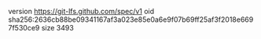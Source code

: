version https://git-lfs.github.com/spec/v1
oid sha256:2636cb88be09341167af3a023e85e0a6e9f07b69ff25af3f2018e6697f530ce9
size 3493
